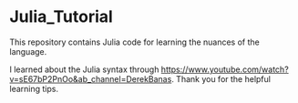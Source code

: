 # Julia_Tutorial

This repository contains Julia code for learning the nuances of the language.

I learned about the Julia syntax through https://www.youtube.com/watch?v=sE67bP2PnOo&ab_channel=DerekBanas. Thank you for the helpful learning tips.

